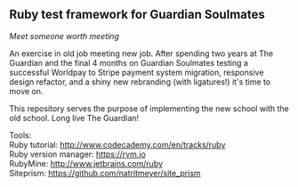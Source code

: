 ## Ruby test framework for Guardian Soulmates
*Meet someone worth meeting*

An exercise in old job meeting new job. After spending two years at The Guardian and the final 4 months on Guardian Soulmates testing a successful Worldpay to Stripe payment system migration, responsive design refactor, and a shiny new rebranding (with ligatures!) it's time to move on. 
  
This repository serves the purpose of implementing the new school with the old school. Long live The Guardian!  
  
Tools:  
Ruby tutorial: http://www.codecademy.com/en/tracks/ruby  
Ruby version manager: https://rvm.io  
RubyMine: http://www.jetbrains.com/ruby  
Siteprism: https://github.com/natritmeyer/site_prism  


